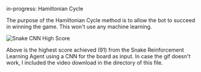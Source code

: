 in-progress: Hamiltonian Cycle

The purpose of the Hamiltonian Cycle method is to allow the bot to succeed in winning the game. This won't use any machine learning.

![Snake CNN High Score](<Snake CNN.gif>)

Above is the highest score achieved (91) from the Snake Reinforcement Learning Agent using a CNN for the board as input. In case the gif doesn't work, I included the video download in the directory of this file.